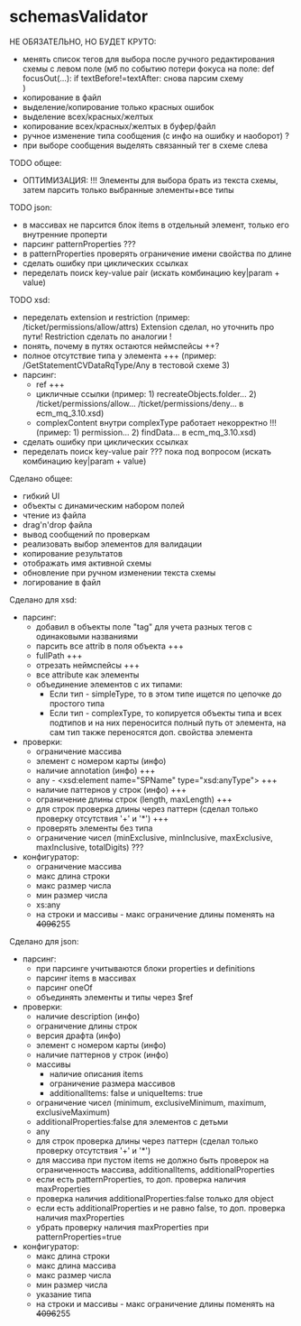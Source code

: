 # schemasValidator

НЕ ОБЯЗАТЕЛЬНО, НО БУДЕТ КРУТО:
- менять список тегов для выбора после ручного редактирования схемы с левом поле
  (мб по событию потери фокуса на поле:
  def focusOut(...):
  if textBefore!=textAfter:
  снова парсим схему    
  )
- копирование в файл
- выделение/копирование только красных ошибок
- выделение всех/красных/желтых
- копирование всех/красных/желтых в буфер/файл
- ручное изменение типа сообщения (с инфо на ошибку и наоборот) ?
- при выборе сообщения выделять связанный тег в схеме слева


TODO общее:
- ОПТИМИЗАЦИЯ: !!!
  Элементы для выбора брать из текста схемы, затем парсить только выбранные элементы+все типы


TODO json:
- в массивах не парсится блок items в отдельный элемент, только его внутренние проперти
- парсинг patternProperties ??? 
- в patternProperties проверять ограничение имени свойства по длине
- сделать ошибку при циклических ссылках
- переделать поиск key-value pair
  (искать комбинацию key|param + value)


TODO xsd:
- переделать extension и restriction
  (пример: /ticket/permissions/allow/attrs)
  Extension сделал, но уточнить про пути!
  Restriction сделать по аналогии !
- понять, почему в путях остаются неймспейсы ++?
- полное отсутствие типа у элемента +++
  (пример: /GetStatementCVDataRqType/Any в тестовой схеме 3)
- парсинг:
    - ref +++
    - цикличные ссылки
      (пример:    1)  recreateObjects.folder... 2)  /ticket/permissions/allow... /ticket/permissions/deny... в
      ecm_mq_3.10.xsd)
    - complexContent внутри complexType работает некорректно                !!!
      (пример:   1)  permission... 2)  findData... в ecm_mq_3.10.xsd)
- сделать ошибку при циклических ссылках
- переделать поиск key-value pair ??? пока под вопросом
  (искать комбинацию key|param + value)


Сделано общее:
- гибкий UI
- объекты с динамическим набором полей
- чтение из файла
- drag'n'drop файла
- вывод сообщений по проверкам
- реализовать выбор элементов для валидации
- копирование результатов
- отображать имя активной схемы
- обновление при ручном изменении текста схемы
- логирование в файл


Сделано для xsd:
- парсинг:
    - добавил в объекты поле "tag" для учета разных тегов с одинаковыми названиями
    - парсить все attrib в поля объекта +++
    - fullPath +++
    - отрезать неймспейсы +++
    - все attribute как элементы
    - объединение элементов с их типами:
      - Если тип - simpleType, то в этом типе ищется по цепочке до простого типа
      - Если тип - complexType, то копируется объекты типа и всех подтипов 
      и на них переносится полный путь от элемента, 
      на сам тип также переносятся доп. свойства элемента 
- проверки:
    - ограничение массива
    - элемент с номером карты   (инфо)
    - наличие annotation (инфо)   +++
    - any - <xsd:element name="SPName" type="xsd:anyType">   +++
    - наличие паттернов у строк   (инфо)  +++
    - ограничение длины строк (length, maxLength) +++
    - для строк проверка длины через паттерн
      (сделал только проверку отсутствия '+' и '*')    +++
    - проверять элементы без типа
    - ограничение чисел (minExclusive, minInclusive, maxExclusive, maxInclusive, totalDigits) ???
- конфигуратор:
    - ограничение массива
    - макс длина строки
    - макс размер числа
    - мин размер числа
    - xs:any
    - на строки и массивы - макс ограничение длины поменять на ~~4096~~255


Сделано для json:
- парсинг:
    - при парсинге учитываются блоки properties и definitions
    - парсинг items в массивах
    - парсинг oneOf
    - объединять элементы и типы через $ref
- проверки:
    - наличие description (инфо)
    - ограничение длины строк
    - версия драфта   (инфо)
    - элемент с номером карты   (инфо)
    - наличие паттернов у строк   (инфо)
    - массивы
        - наличие описания items
        - ограничение размера массивов
        - additionalItems: false и uniqueItems: true
    - ограничение чисел (minimum, exclusiveMinimum, maximum, exclusiveMaximum)
    - additionalProperties:false для элементов с детьми
    - any
    - для строк проверка длины через паттерн
      (сделал только проверку отсутствия '+' и '*')
    - для массива при пустом items не должно быть проверок на ограниченность массива, additionalItems,
      additionalProperties
    - если есть patternProperties, то доп. проверка наличия maxProperties
    - проверка наличия additionalProperties:false только для object
    - если есть additionalProperties и не равно false, то доп. проверка наличия maxProperties
    - убрать проверку наличия maxProperties при patternProperties=true
- конфигуратор:
    - макс длина строки
    - макс длина массива
    - макс размер числа
    - мин размер числа
    - указание типа
    - на строки и массивы - макс ограничение длины поменять на ~~4096~~255